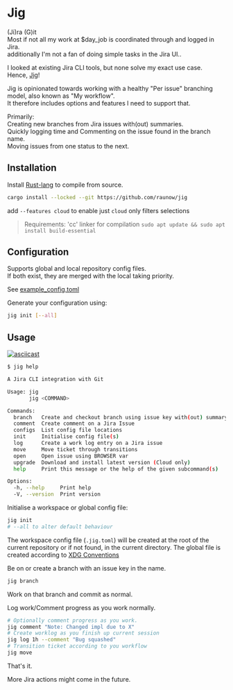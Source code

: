 # Jig

(Ji)ra (G)it  
Most if not all my work at $day_job is coordinated through and logged in Jira.  
additionally I'm not a fan of doing simple tasks in the Jira UI..

I looked at existing Jira CLI tools, but none solve my exact use case.  
Hence, [Jig](https://www.youtube.com/watch?v=3JcmQONgXJM)!

Jig is opinionated towards working with a healthy "Per issue" branching model, also known as "My workflow".  
It therefore includes options and features I need to support that.

Primarily:  
Creating new branches from Jira issues with(out) summaries.  
Quickly logging time and Commenting on the issue found in the branch name.  
Moving issues from one status to the next.  

## Installation

Install [Rust-lang](https://www.rust-lang.org/tools/install) to compile from source.
```bash
cargo install --locked --git https://github.com/raunow/jig
```
add `--features cloud` to enable just `cloud` only filters selections

> Requirements:
> 'cc' linker for compilation
> `sudo apt update && sudo apt install build-essential`

## Configuration

Supports global and local repository config files.  
If both exist, they are merged with the local taking priority.

See [example_config.toml](./example_config.toml)

Generate your configuration using:
```bash
jig init [--all]
```

## Usage

[![asciicast](https://asciinema.org/a/604710.png)](https://asciinema.org/a/604710)

```bash
$ jig help

A Jira CLI integration with Git

Usage: jig
       jig <COMMAND>

Commands:
  branch   Create and checkout branch using issue key with(out) summary as branch name
  comment  Create comment on a Jira Issue
  configs  List config file locations
  init     Initialise config file(s)
  log      Create a work log entry on a Jira issue
  move     Move ticket through transitions
  open     Open issue using BROWSER var
  upgrade  Download and install latest version (Cloud only)
  help     Print this message or the help of the given subcommand(s)

Options:
  -h, --help     Print help
  -V, --version  Print version
```

Initialise a workspace or global config file:
```bash
jig init
# --all to alter default behaviour
```
The workspace config file (`.jig.toml`) will be created at the root of the current repository or if not found, in the current directory.
The global file is created according to [XDG Conventions](https://docs.rs/etcetera/latest/etcetera/#conventions)

Be on or create a branch with an issue key in the name.  
```bash
jig branch
```

Work on that branch and commit as normal.

Log work/Comment progress as you work normally.  
```bash
# Optionally comment progress as you work.
jig comment "Note: Changed impl due to X"
# Create worklog as you finish up current session
jig log 1h --comment "Bug squashed"
# Transition ticket according to you workflow
jig move
```

That's it.

More Jira actions might come in the future.
